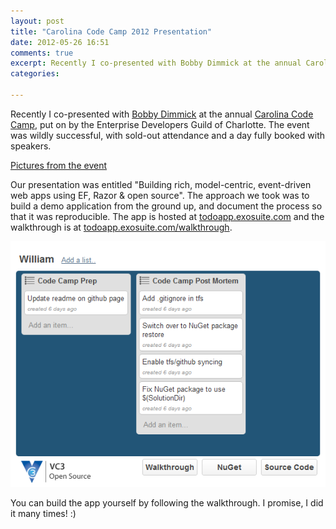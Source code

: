 ```yaml
---
layout: post
title: "Carolina Code Camp 2012 Presentation"
date: 2012-05-26 16:51
comments: true
excerpt: Recently I co-presented with Bobby Dimmick at the annual Carolina Code Camp, put on by the Enterprise Developers Guild of Charlotte.  The event was wildly successful, with sold-out attendance and a day fully booked with speakers.
categories: 

---
```


Recently I co-presented with [Bobby Dimmick](http://bobbydimmick.com/) at the annual [Carolina Code Camp](http://codecamp.developersguil1d.org/), put on by the Enterprise Developers Guild of Charlotte.  The event was wildly successful, with sold-out attendance and a day fully booked with speakers.

[Pictures from the event](http://www.flickr.com/photos/arturask/sets/72157629645140924/with/7162456222/)

Our presentation was entitled "Building rich, model-centric, event-driven web apps using EF, Razor & open source".  The approach we took was to build a demo application from the ground up, and document the process so that it was reproducible.  The app is hosted at [todoapp.exosuite.com](http://todoapp.exosuite.com) and the walkthrough is at [todoapp.exosuite.com/walkthrough](http://todoapp.exosuite.com/walkthrough).

![Screenshot](../images/todoapp.png)

You can build the app yourself by following the walkthrough.  I promise, I did it many times!  :)